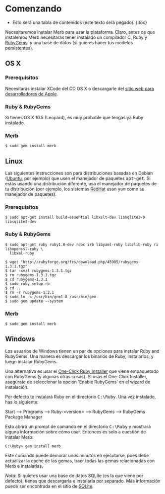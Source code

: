 # Comenzando

* Esto será una tabla de contenidos (este texto será pegado).
{:toc}

Necesitaremos instalar Merb para usar la plataforma.
Claro, antes de que instalemos Merb necesitarás tener instalado un compilador C, Ruby y
[RubyGems][], y una base de datos (si quieres hacer tus modelos persistentes).

## OS X

### Prerequisitos
Necesitarás instalar XCode del CD OS X o descargarle del
[sitio web para desarrolladores de Apple][].

### Ruby & RubyGems
Si tienes OS X 10.5 (Leopard), es muy probable que tengas ya Ruby instalado.

### Merb
    $ sudo gem install merb


## Linux
Las siguientes instrucciones son para distribuciones basadas en Debian ([Ubuntu][], por
ejemplo) que usen el manejador de paquetes <tt>apt-get</tt>.
Si estás usando una distribución diferente, usa el manejador de paquetes de tu distribución
(por ejemplo, los sistemas [RedHat][] usan <tt>yum</tt> como su manejador de paquetes).

### Prerequisitos

    $ sudo apt-get install build-essential libxslt-dev libsqlite3-0 libsqlite3-dev

### Ruby & RubyGems

    $ sudo apt-get ruby ruby1.8-dev rdoc irb libyaml-ruby libzlib-ruby ri libopenssl-ruby \
      libxml-ruby

    $ wget "http://rubyforge.org/frs/download.php/45905/rubygems-1.3.1.tgz"
    $ tar -xvzf rubygems-1.3.1.tgz
    $ rm rubygems-1.3.1.tgz
    $ cd rubygems-1.3.1
    $ sudo ruby setup.rb
    $ cd ..
    $ rm -r rubygems-1.3.1
    $ sudo ln -s /usr/bin/gem1.8 /usr/bin/gem
    $ sudo gem update --system


### Merb

    $ sudo gem install merb


## Windows
Los usuarios de Windows tienen un par de opciones para instalar Ruby and RubyGems.
Una manera es descargar los binarios de Ruby, instalarlos, y luego instalar RubyGems.

Una alternativa es usar el [One-Click Ruby Installer][] que viene empaquetado con RubyGems
(y algunas otras cosas).
Si usas el One-Click Installer, asegúrate de seleccionar la opción 'Enable RubyGems' en el
wizard de instalación.

Por defecto te instalará Ruby en el directorio <tt>C:\Ruby</tt>.
Una vez instalado, has lo siguiente:

Start --&gt; Programs --&gt; Ruby-&lt;version&gt; --&gt; RubyGems --&gt; RubyGems Package Manager

Esto abrirá un prompt de comando en el directorio <tt>C:\Ruby</tt> y mostrará alguna
información sobre cómo usar.  Entonces es solo a cuestión de instalar Merb:

    C:\Ruby> gem install merb

Este comando puede demorar unos minutos en ejecutarse, pues debe actualizar la cache de
las gemas, traer todas las gemas relacionadas con Merb e instalarlas.

_Nota_: Si quieres usar una base de datos SQLite (es la que viene por defecto), tienes que
descargarla e instalarla por separado. Más información puede ser encontrada en el sitio de
[SQLite][].

[sitio web para desarrolladores de Apple]: http://developer.apple.com/technology/xcode.html
[RubyGems]:                 http://www.rubygems.org/
[Ubuntu]:                   http://www.ubuntu.com/
[RedHat]:                   http://www.redhat.com/
[One-Click Ruby Installer]: http://rubyinstaller.rubyforge.org/wiki/wiki.pl
[SQLite]:                   http://www.sqlite.org/
